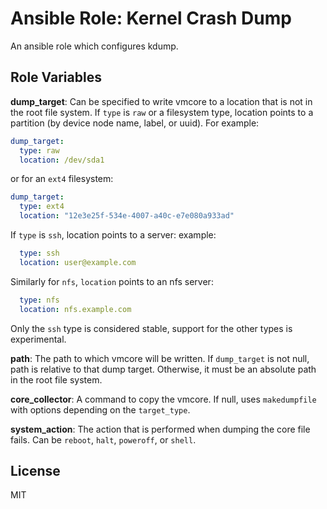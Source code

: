 
# Ansible Role: Kernel Crash Dump

An ansible role which configures kdump.

## Role Variables

**dump_target**: Can be specified to write vmcore to a location that is not in
the root file system. If `type` is `raw` or a filesystem type, location points
to a partition (by device node name, label, or uuid). For example:

```yaml
dump_target:
  type: raw
  location: /dev/sda1
```

or for an `ext4` filesystem:

```yaml
dump_target:
  type: ext4
  location: "12e3e25f-534e-4007-a40c-e7e080a933ad"
```

If `type` is `ssh`, location points to a server:
example:

```yaml
  type: ssh
  location: user@example.com
```

Similarly for `nfs`, `location` points to an nfs server:

```yaml
  type: nfs
  location: nfs.example.com
```

Only the `ssh` type is considered stable, support for the other types
is experimental.

**path**: The path to which vmcore will be written. If `dump_target` is not
null, path is relative to that dump target. Otherwise, it must be an absolute
path in the root file system.

**core_collector**: A command to copy the vmcore. If null, uses `makedumpfile`
with options depending on the `target_type`.

**system_action**:
  The action that is performed when dumping the core file fails. Can be
  `reboot`, `halt`, `poweroff`, or `shell`.

## License

MIT
